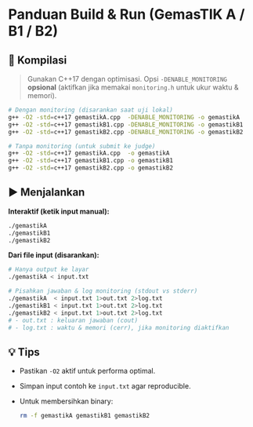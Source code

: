 # Panduan Build & Run (GemasTIK A / B1 / B2)

## 🔧 Kompilasi

> Gunakan C++17 dengan optimisasi. Opsi `-DENABLE_MONITORING` **opsional** (aktifkan jika memakai `monitoring.h` untuk ukur waktu & memori).

```bash
# Dengan monitoring (disarankan saat uji lokal)
g++ -O2 -std=c++17 gemastikA.cpp  -DENABLE_MONITORING -o gemastikA
g++ -O2 -std=c++17 gemastikB1.cpp -DENABLE_MONITORING -o gemastikB1
g++ -O2 -std=c++17 gemastikB2.cpp -DENABLE_MONITORING -o gemastikB2

# Tanpa monitoring (untuk submit ke judge)
g++ -O2 -std=c++17 gemastikA.cpp  -o gemastikA
g++ -O2 -std=c++17 gemastikB1.cpp -o gemastikB1
g++ -O2 -std=c++17 gemastikB2.cpp -o gemastikB2
```

## ▶️ Menjalankan

**Interaktif (ketik input manual):**

```bash
./gemastikA
./gemastikB1
./gemastikB2
```

**Dari file input (disarankan):**

```bash
# Hanya output ke layar
./gemastikA < input.txt

# Pisahkan jawaban & log monitoring (stdout vs stderr)
./gemastikA  < input.txt 1>out.txt 2>log.txt
./gemastikB1 < input.txt 1>out.txt 2>log.txt
./gemastikB2 < input.txt 1>out.txt 2>log.txt
# - out.txt : keluaran jawaban (cout)
# - log.txt : waktu & memori (cerr), jika monitoring diaktifkan
```

## 💡 Tips

* Pastikan `-O2` aktif untuk performa optimal.
* Simpan input contoh ke `input.txt` agar reproducible.
* Untuk membersihkan binary:

  ```bash
  rm -f gemastikA gemastikB1 gemastikB2
  ```
